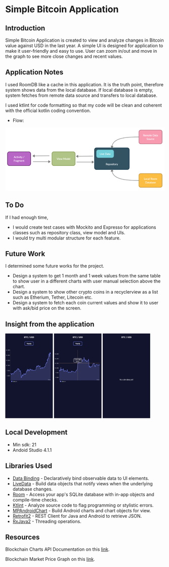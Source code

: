 # Simple Bitcoin Application
## Introduction
Simple Bitcoin Application is created to view and analyze changes in Bitcoin value against USD in the last year. A simple UI is designed for application to make it user-friendly and easy to use. User can zoom in/out and move in the graph to see more close changes and recent values. 

## Application Notes
I used RoomDB like a cache in this application. It is the truth point, therefore system shows data from the local database. If local database is empty, system fetches from remote data source and transfers to local database.

I used ktlint for code formatting so that my code will be clean and coherent with the official kotlin coding convention.

* Flow:
<p float="left">
  <img src="https://github.com/yilmazvolkan/simpleBitcoinApp/blob/ui-updates/screenshots/flow.png" height="200">
</p>

## To Do
If I had enough time,

* I would create test cases with Mockito and Expresso for applications classes such as repository class, view model and UIs.
* I would try multi modular structure for each feature.

## Future Work
I determined some future works for the project.

* Design a system to get 1 month and 1 week values from the same table to show user in a different charts with user manual selection above the chart.
* Design a system to show other crypto coins in a recyclerview as a list such as Etherium, Tether, Litecoin etc.
* Design a system to fetch each coin current values and show it to user with ask/bid price on the screen.


## Insight from the application
<p float="left">
  <img src="https://github.com/yilmazvolkan/simpleBitcoinApp/blob/ui-updates/screenshots/data_loaded_state.png" width="150">
  <img src="https://github.com/yilmazvolkan/simpleBitcoinApp/blob/ui-updates/screenshots/zoom_in_state.png" width="150">
  <img src="https://github.com/yilmazvolkan/simpleBitcoinApp/blob/ui-updates/screenshots/error_state.png" width="150">
</p>

## Local Development

* Min sdk: 21
* Andoid Studio 4.1.1


## Libraries Used

  * [Data Binding][0] - Declaratively bind observable data to UI elements.
  * [LiveData][1] - Build data objects that notify views when the underlying database changes.
  * [Room][2] - Access your app's SQLite database with in-app objects and compile-time checks.
  * [Ktlint][3] - Analyze source code to flag programming or stylistic errors.
  * [MPAndroidChart][4] - Build Android charts and chart objects for view.
  * [Retrofit2][5] - REST Client for Java and Android to retrieve JSON.
  * [RxJava2][6] - Threading operations.

[0]: https://developer.android.com/topic/libraries/data-binding/
[1]: https://developer.android.com/topic/libraries/architecture/livedata
[2]: https://developer.android.com/topic/libraries/architecture/room
[3]: https://ktlint.github.io
[4]: https://github.com/PhilJay/MPAndroidChart
[5]: https://square.github.io/retrofit/
[6]: https://github.com/ReactiveX/RxAndroid

## Resources
Blockchain Charts API Documentation on this [link](https://blockchain.info/api/charts_api).

Blockchain Market Price Graph on this [link](https://api.blockchain.info/charts/market-price).
